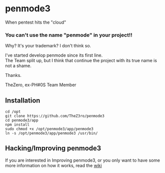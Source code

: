 # penmode3
When pentest hits the "cloud"

### You can't use the name "penmode" in your project!!
Why? It's your trademark? I don't think so.

I've started develop penmode since its first line.<br/>
The Team split up, but I think that continue the project with its true name is not a shame.

Thanks.

TheZero, ex-PH#0S Team Member

## Installation

```shell
cd /opt
git clone https://github.com/TheZ3ro/penmode3
cd penmode3/app
npm install
sudo chmod +x /opt/penmode3/app/penmode3
ln -s /opt/penmode3/app/penmode3 /usr/bin/
```

## Hacking/Improving penmode3
If you are interested in Improving penmode3, or you only want to have
some more information on how it works, read the [wiki](https://github.com/TheZ3ro/penmode3/wiki/)
